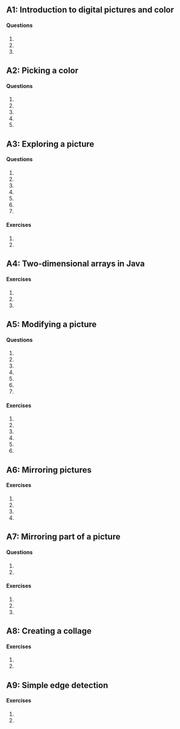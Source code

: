 ## A1: Introduction to digital pictures and color

#### Questions

1.
2.
3.


## A2: Picking a color

#### Questions

1.
2.
3.
4.
5.


## A3: Exploring a picture

#### Questions

1.
2.
3.
4.
5.
6.
7.

#### Exercises

1.
2.


## A4: Two-dimensional arrays in Java

#### Exercises

1.
2.
3.


## A5: Modifying a picture

#### Questions

1.
2.
3.
4.
5.
6.
7.

#### Exercises

1.
2.
3.
4.
5.
6.


## A6: Mirroring pictures

#### Exercises

1.
2.
3.
4.


## A7: Mirroring part of a picture

#### Questions

1.
2.

#### Exercises

1.
2.
3.


## A8: Creating a collage

#### Exercises

1.
2.


## A9: Simple edge detection

#### Exercises

1.
2.
